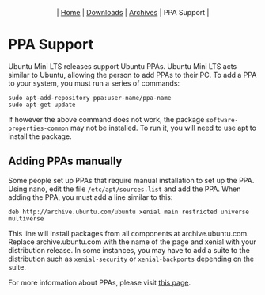 <center>| <a href="https://sparrosdeveloperteam.github.io/mini-lts">Home</a> | <a href="https://sparrosdeveloperteam.github.io/mini-lts/downloads">Downloads</a> | <a href="https://sparrosdeveloperteam.github.io/mini-lts/archives">Archives</a> | PPA Support |</center>

# PPA Support

Ubuntu Mini LTS releases support Ubuntu PPAs. Ubuntu Mini LTS acts similar to Ubuntu, allowing the person to add PPAs to their PC. To add a PPA to your system, you must run a series of commands:
```
sudo apt-add-repository ppa:user-name/ppa-name
sudo apt-get update
```
If however the above command does not work, the package `software-properties-common` may not be installed. To run it, you will need to use apt to install the package.

## Adding PPAs manually

Some people set up PPAs that require manual installation to set up the PPA. Using nano, edit the file `/etc/apt/sources.list` and add the PPA. When adding the PPA, you must add a line similar to this:
```
deb http://archive.ubuntu.com/ubuntu xenial main restricted universe multiverse
```
This line will install packages from all components at archive.ubuntu.com. Replace archive.ubuntu.com with the name of the page and xenial with your distribution release. In some instances, you may have to add a suite to the distribution such as `xenial-security` or `xenial-backports` depending on the suite.

For more information about PPAs, please visit [this page](https://github.com/SparrOSDeveloperTeam/mini-lts/wiki/ubuntu-ppa).
